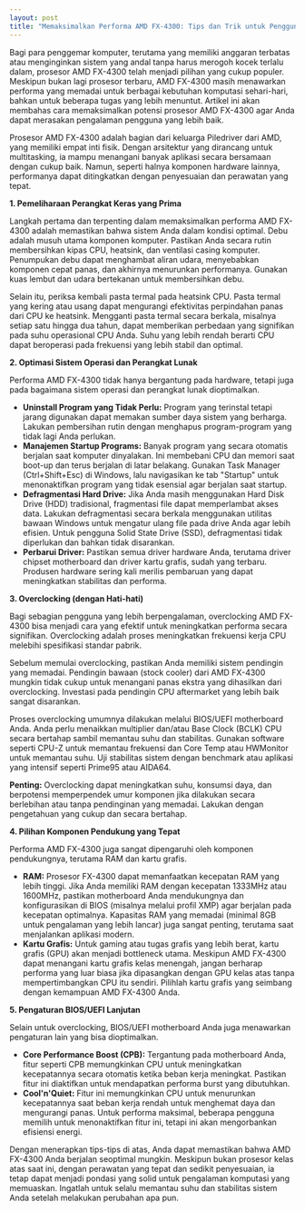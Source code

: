 ```yaml
---
layout: post
title: "Memaksimalkan Performa AMD FX-4300: Tips dan Trik untuk Pengguna Setia"
---
```


Bagi para penggemar komputer, terutama yang memiliki anggaran terbatas atau menginginkan sistem yang andal tanpa harus merogoh kocek terlalu dalam, prosesor AMD FX-4300 telah menjadi pilihan yang cukup populer. Meskipun bukan lagi prosesor terbaru, AMD FX-4300 masih menawarkan performa yang memadai untuk berbagai kebutuhan komputasi sehari-hari, bahkan untuk beberapa tugas yang lebih menuntut. Artikel ini akan membahas cara memaksimalkan potensi prosesor AMD FX-4300 agar Anda dapat merasakan pengalaman pengguna yang lebih baik.

Prosesor AMD FX-4300 adalah bagian dari keluarga Piledriver dari AMD, yang memiliki empat inti fisik. Dengan arsitektur yang dirancang untuk multitasking, ia mampu menangani banyak aplikasi secara bersamaan dengan cukup baik. Namun, seperti halnya komponen hardware lainnya, performanya dapat ditingkatkan dengan penyesuaian dan perawatan yang tepat.

**1. Pemeliharaan Perangkat Keras yang Prima**

Langkah pertama dan terpenting dalam memaksimalkan performa AMD FX-4300 adalah memastikan bahwa sistem Anda dalam kondisi optimal. Debu adalah musuh utama komponen komputer. Pastikan Anda secara rutin membersihkan kipas CPU, heatsink, dan ventilasi casing komputer. Penumpukan debu dapat menghambat aliran udara, menyebabkan komponen cepat panas, dan akhirnya menurunkan performanya. Gunakan kuas lembut dan udara bertekanan untuk membersihkan debu.

Selain itu, periksa kembali pasta termal pada heatsink CPU. Pasta termal yang kering atau usang dapat mengurangi efektivitas perpindahan panas dari CPU ke heatsink. Mengganti pasta termal secara berkala, misalnya setiap satu hingga dua tahun, dapat memberikan perbedaan yang signifikan pada suhu operasional CPU Anda. Suhu yang lebih rendah berarti CPU dapat beroperasi pada frekuensi yang lebih stabil dan optimal.

**2. Optimasi Sistem Operasi dan Perangkat Lunak**

Performa AMD FX-4300 tidak hanya bergantung pada hardware, tetapi juga pada bagaimana sistem operasi dan perangkat lunak dioptimalkan.

*   **Uninstall Program yang Tidak Perlu:** Program yang terinstal tetapi jarang digunakan dapat memakan sumber daya sistem yang berharga. Lakukan pembersihan rutin dengan menghapus program-program yang tidak lagi Anda perlukan.
*   **Manajemen Startup Programs:** Banyak program yang secara otomatis berjalan saat komputer dinyalakan. Ini membebani CPU dan memori saat boot-up dan terus berjalan di latar belakang. Gunakan Task Manager (Ctrl+Shift+Esc) di Windows, lalu navigasikan ke tab "Startup" untuk menonaktifkan program yang tidak esensial agar berjalan saat startup.
*   **Defragmentasi Hard Drive:** Jika Anda masih menggunakan Hard Disk Drive (HDD) tradisional, fragmentasi file dapat memperlambat akses data. Lakukan defragmentasi secara berkala menggunakan utilitas bawaan Windows untuk mengatur ulang file pada drive Anda agar lebih efisien. Untuk pengguna Solid State Drive (SSD), defragmentasi tidak diperlukan dan bahkan tidak disarankan.
*   **Perbarui Driver:** Pastikan semua driver hardware Anda, terutama driver chipset motherboard dan driver kartu grafis, sudah yang terbaru. Produsen hardware sering kali merilis pembaruan yang dapat meningkatkan stabilitas dan performa.

**3. Overclocking (dengan Hati-hati)**

Bagi sebagian pengguna yang lebih berpengalaman, overclocking AMD FX-4300 bisa menjadi cara yang efektif untuk meningkatkan performa secara signifikan. Overclocking adalah proses meningkatkan frekuensi kerja CPU melebihi spesifikasi standar pabrik.

Sebelum memulai overclocking, pastikan Anda memiliki sistem pendingin yang memadai. Pendingin bawaan (stock cooler) dari AMD FX-4300 mungkin tidak cukup untuk menangani panas ekstra yang dihasilkan dari overclocking. Investasi pada pendingin CPU aftermarket yang lebih baik sangat disarankan.

Proses overclocking umumnya dilakukan melalui BIOS/UEFI motherboard Anda. Anda perlu menaikkan multiplier dan/atau Base Clock (BCLK) CPU secara bertahap sambil memantau suhu dan stabilitas. Gunakan software seperti CPU-Z untuk memantau frekuensi dan Core Temp atau HWMonitor untuk memantau suhu. Uji stabilitas sistem dengan benchmark atau aplikasi yang intensif seperti Prime95 atau AIDA64.

**Penting:** Overclocking dapat meningkatkan suhu, konsumsi daya, dan berpotensi memperpendek umur komponen jika dilakukan secara berlebihan atau tanpa pendinginan yang memadai. Lakukan dengan pengetahuan yang cukup dan secara bertahap.

**4. Pilihan Komponen Pendukung yang Tepat**

Performa AMD FX-4300 juga sangat dipengaruhi oleh komponen pendukungnya, terutama RAM dan kartu grafis.

*   **RAM:** Prosesor FX-4300 dapat memanfaatkan kecepatan RAM yang lebih tinggi. Jika Anda memiliki RAM dengan kecepatan 1333MHz atau 1600MHz, pastikan motherboard Anda mendukungnya dan konfigurasikan di BIOS (misalnya melalui profil XMP) agar berjalan pada kecepatan optimalnya. Kapasitas RAM yang memadai (minimal 8GB untuk pengalaman yang lebih lancar) juga sangat penting, terutama saat menjalankan aplikasi modern.
*   **Kartu Grafis:** Untuk gaming atau tugas grafis yang lebih berat, kartu grafis (GPU) akan menjadi bottleneck utama. Meskipun AMD FX-4300 dapat menangani kartu grafis kelas menengah, jangan berharap performa yang luar biasa jika dipasangkan dengan GPU kelas atas tanpa mempertimbangkan CPU itu sendiri. Pilihlah kartu grafis yang seimbang dengan kemampuan AMD FX-4300 Anda.

**5. Pengaturan BIOS/UEFI Lanjutan**

Selain untuk overclocking, BIOS/UEFI motherboard Anda juga menawarkan pengaturan lain yang bisa dioptimalkan.

*   **Core Performance Boost (CPB):** Tergantung pada motherboard Anda, fitur seperti CPB memungkinkan CPU untuk meningkatkan kecepatannya secara otomatis ketika beban kerja meningkat. Pastikan fitur ini diaktifkan untuk mendapatkan performa burst yang dibutuhkan.
*   **Cool'n'Quiet:** Fitur ini memungkinkan CPU untuk menurunkan kecepatannya saat beban kerja rendah untuk menghemat daya dan mengurangi panas. Untuk performa maksimal, beberapa pengguna memilih untuk menonaktifkan fitur ini, tetapi ini akan mengorbankan efisiensi energi.

Dengan menerapkan tips-tips di atas, Anda dapat memastikan bahwa AMD FX-4300 Anda berjalan seoptimal mungkin. Meskipun bukan prosesor kelas atas saat ini, dengan perawatan yang tepat dan sedikit penyesuaian, ia tetap dapat menjadi pondasi yang solid untuk pengalaman komputasi yang memuaskan. Ingatlah untuk selalu memantau suhu dan stabilitas sistem Anda setelah melakukan perubahan apa pun.
